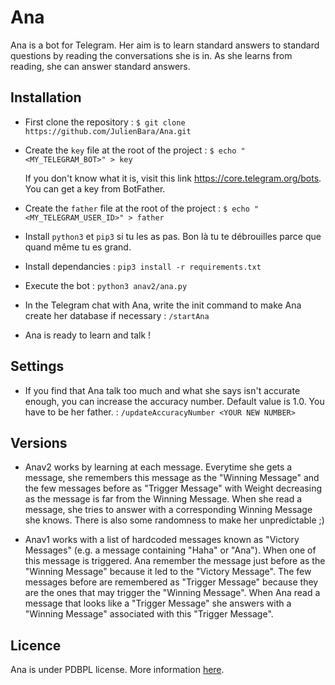 # Ana
Ana is a bot for Telegram. Her aim is to learn standard answers to standard questions by reading the conversations she is in. 
As she learns from reading, she can answer standard answers.


Installation
------------

* First clone the repository :
  `$ git clone https://github.com/JulienBara/Ana.git`

* Create the `key` file at the root of the project :
  `$ echo "<MY_TELEGRAM_BOT>" > key`

  If you don't know what it is, visit this link https://core.telegram.org/bots. You can get a key from BotFather.

* Create the `father` file at the root of the project :
  `$ echo "<MY_TELEGRAM_USER_ID>" > father`

* Install `python3` et `pip3` si tu les as pas. Bon là tu te débrouilles parce que quand même tu es grand.

* Install dependancies :
  `pip3 install -r requirements.txt`

* Execute the bot :
  `python3 anav2/ana.py`

* In the Telegram chat with Ana, write the init command to make Ana create her database if necessary :
  `/startAna`

* Ana is ready to learn and talk !


Settings
-------
* If you find that Ana talk too much and what she says isn't accurate enough, you can increase the accuracy number. Default value is 1.0. You have to be her father. :
  `/updateAccuracyNumber <YOUR NEW NUMBER>`


Versions
------------
* Anav2 works by learning at each message. Everytime she gets a message, she remembers this message as the "Winning Message" and the few messages before as "Trigger Message" with Weight decreasing
as the message is far from the Winning Message. When she read a message, she tries to answer with a corresponding Winning Message she knows. There is also some randomness to make her unpredictable ;)

* Anav1 works with a list of hardcoded messages known as "Victory Messages" (e.g. a message containing "Haha" or "Ana"). When one of this message is triggered. 
Ana remember the message just before as the "Winning Message" because it led to the "Victory Message". The few messages before are remembered as "Trigger Message" because they are the ones that may
 trigger the "Winning Message". When Ana read a message that looks like a "Trigger Message" she answers with a "Winning Message" associated with this "Trigger Message".




Licence
-------

Ana is under PDBPL license. More information [here](http://license.picdeballmer.science).

